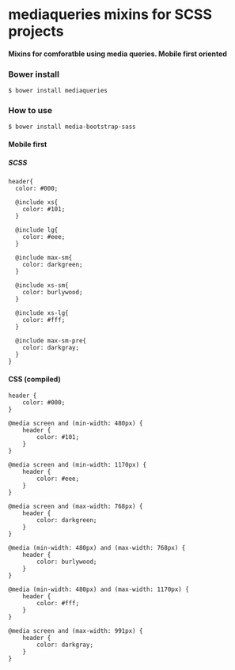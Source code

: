 # mediaqueries mixins for SCSS projects 
#### Mixins for comforatble using media queries. Mobile first oriented

### Bower install

```
$ bower install mediaqueries
```

### How to use
```
$ bower install media-bootstrap-sass
```


#### Mobile first

##### SCSS
```
header{
  color: #000;

  @include xs{
    color: #101;
  }

  @include lg{
    color: #eee;
  }

  @include max-sm{
    color: darkgreen;
  }

  @include xs-sm{
    color: burlywood;
  }

  @include xs-lg{
    color: #fff;
  }

  @include max-sm-pre{
    color: darkgray;
  }
}
```

#### CSS (compiled)
```
header {
    color: #000;
}

@media screen and (min-width: 480px) {
    header {
        color: #101;
    }
}

@media screen and (min-width: 1170px) {
    header {
        color: #eee;
    }
}

@media screen and (max-width: 768px) {
    header {
        color: darkgreen;
    }
}

@media (min-width: 480px) and (max-width: 768px) {
    header {
        color: burlywood;
    }
}

@media (min-width: 480px) and (max-width: 1170px) {
    header {
        color: #fff;
    }
}

@media screen and (max-width: 991px) {
    header {
        color: darkgray;
    }
}

```
